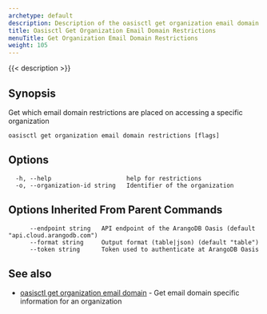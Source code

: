 ```yaml
---
archetype: default
description: Description of the oasisctl get organization email domain restrictions command
title: Oasisctl Get Organization Email Domain Restrictions
menuTitle: Get Organization Email Domain Restrictions
weight: 105
---
```

{{< description >}}
## Synopsis
Get which email domain restrictions are placed on accessing a specific organization

```
oasisctl get organization email domain restrictions [flags]
```

## Options
```
  -h, --help                     help for restrictions
  -o, --organization-id string   Identifier of the organization
```

## Options Inherited From Parent Commands
```
      --endpoint string   API endpoint of the ArangoDB Oasis (default "api.cloud.arangodb.com")
      --format string     Output format (table|json) (default "table")
      --token string      Token used to authenticate at ArangoDB Oasis
```

## See also
* [oasisctl get organization email domain](get-organization-email-domain.md)	 - Get email domain specific information for an organization

